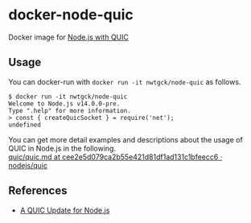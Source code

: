 # docker-node-quic
Docker image for [Node.js with QUIC](https://github.com/nodejs/quic)

## Usage

You can docker-run with `docker run -it nwtgck/node-quic` as follows.

```console
$ docker run -it nwtgck/node-quic
Welcome to Node.js v14.0.0-pre.
Type ".help" for more information.
> const { createQuicSocket } = require('net');
undefined
```

You can get more detail examples and descriptions about the usage of QUIC in Node.js in the following.  
[quic/quic.md at cee2e5d079ca2b55e421d81df1ad131c1bfeecc6 · nodejs/quic](https://github.com/nodejs/quic/blob/cee2e5d079ca2b55e421d81df1ad131c1bfeecc6/doc/api/quic.md)

## References
- [A QUIC Update for Node.js](https://www.nearform.com/blog/a-quic-update-for-node-js/)

